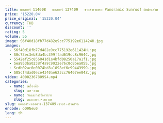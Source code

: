```yaml
---
title: แอลอาร์ 114608   แอลอาร์ 137409   ขายส่งราคารถ Panoramic Sunroof ผ้าม่านสําหรับ Land Rover EVOQUE
price: '15220.04'
price_original: '15220.04'
currency: THB
discount: ''
rating: 5
volume: 55
image: S6f40d18fb77d482e9cc775192e611424H.jpg
images:
  - S6f40d18fb77d482e9cc775192e611424H.jpg
  - S0c73ec3eb8da4bc399ffad619cc8c964C.jpg
  - S542ef25c856041d1a4bfd08250a17a1fI.jpg
  - Sea953ba0238f4a9c9022e76c0c8bea05S.jpg
  - Scdb02ac0e0074bd8a1098ef6c99443999.jpg
  - S85cf4dad0ece4340ae623cc76467ee04Z.jpg
video: 4000236780994.mp4
categories:
  - name: เครื่องมือ
    slug: เคร-องม
  - name: วัดและการวิเคราะห์
    slug: ดและการว-เคราะห
slug: แอลอาร-แอลอาร-137409-ขายส-งราคารถ
encode: oD9Neu0
lang: th
---
```

  